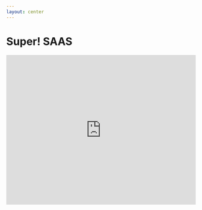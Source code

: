 ```yaml
---
layout: center
---
```



# Super! SAAS

<iframe src="https://www.linkedin.com/embed/feed/update/urn:li:share:7307506859786010624?collapsed=1" height="399" width="504" frameborder="0" allowfullscreen="" title="Embedded post"></iframe>